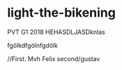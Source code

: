 # light-the-bikening
PVT G1 2018 HEHASDLJASDknlas

fgölkdfgölnfgdölk

//First. Mvh Felix
second/gustav
